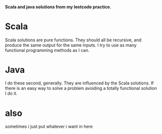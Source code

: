 <h4>Scala and java solutions from my leetcode practice.</h4> 

<h1>Scala</h1>

Scala solutions are pure functions. They should all be recursive, and produce the same output for the same inputs.
 I try to use as many functional programming methods as I can.

<h1>Java</h1>

I do these second, generally. They are influenced by the Scala solutions. If there is an easy way to solve a problem avoiding a totally functional solution I do it.

<h1>also</h1>
sometimes i just put whatever i want in here
